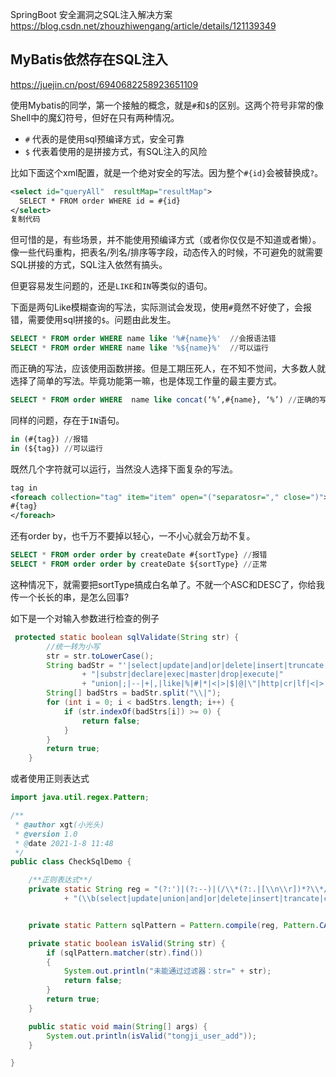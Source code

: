 SpringBoot 安全漏洞之SQL注入解决方案 https://blog.csdn.net/zhouzhiwengang/article/details/121139349





## MyBatis依然存在SQL注入

https://juejin.cn/post/6940682258923651109

使用Mybatis的同学，第一个接触的概念，就是`#`和`$`的区别。这两个符号非常的像Shell中的魔幻符号，但好在只有两种情况。

- `#`  代表的是使用sql预编译方式，安全可靠
- `$` 代表着使用的是拼接方式，有SQL注入的风险

比如下面这个xml配置，就是一个绝对安全的写法。因为整个`#{id}`会被替换成`?`。

```xml
<select id="queryAll"  resultMap="resultMap">
  SELECT * FROM order WHERE id = #{id}
</select>
复制代码
```

但可惜的是，有些场景，并不能使用预编译方式（或者你仅仅是不知道或者懒）。像一些代码重构，把表名/列名/排序等字段，动态传入的时候，不可避免的就需要SQL拼接的方式，SQL注入依然有搞头。

但更容易发生问题的，还是`LIKE`和`IN`等类似的语句。

下面是两句Like模糊查询的写法，实际测试会发现，使用`#`竟然不好使了，会报错，需要使用sql拼接的`$`。问题由此发生。

```sql
SELECT * FROM order WHERE name like '%#{name}%'  //会报语法错
SELECT * FROM order WHERE name like '%${name}%'  //可以运行

```

而正确的写法，应该使用函数拼接。但是工期压死人，在不知不觉间，大多数人就选择了简单的写法。毕竟功能第一嘛，也是体现工作量的最主要方式。

```sql
SELECT * FROM order WHERE  name like concat(‘%’,#{name}, ‘%’) //正确的写法

```

同样的问题，存在于`IN`语句。

```sql
in (#{tag}) //报错
in (${tag}) //可以运行

```

既然几个字符就可以运行，当然没人选择下面复杂的写法。

```xml
tag in
<foreach collection="tag" item="item" open="("separatosr="," close=")">
#{tag} 
</foreach>

```

还有order by，也千万不要掉以轻心，一不小心就会万劫不复。

```sql
SELECT * FROM order order by createDate #{sortType} //报错
SELECT * FROM order order by createDate ${sortType} //正常

```

这种情况下，就需要把sortType搞成白名单了。不就一个ASC和DESC了，你给我传一个长长的串，是怎么回事?







如下是一个对输入参数进行检查的例子

```java
 protected static boolean sqlValidate(String str) {    
        //统一转为小写    
        str = str.toLowerCase();
        String badStr = "'|select|update|and|or|delete|insert|truncate|char|into|iframe|href|script|activex|html|flash"  
                + "|substr|declare|exec|master|drop|execute|"  
                + "union|;|--|+|,|like|%|#|*|<|>|$|@|\"|http|cr|lf|<|>|(|)";//过滤掉的sql关键字，可以手动添加       
        String[] badStrs = badStr.split("\\|");    
        for (int i = 0; i < badStrs.length; i++) {    
            if (str.indexOf(badStrs[i]) >= 0) {    
                return false;    
            }    
        }    
        return true;    
    }
```

或者使用正则表达式

```java
import java.util.regex.Pattern;

/**
 * @author xgt(小光头)
 * @version 1.0
 * @date 2021-1-8 11:48
 */
public class CheckSqlDemo {

    /**正则表达式**/
    private static String reg = "(?:')|(?:--)|(/\\*(?:.|[\\n\\r])*?\\*/)|"
            + "(\\b(select|update|union|and|or|delete|insert|trancate|char|into|substr|ascii|declare|exec|count|master|into|drop|execute)\\b)";


    private static Pattern sqlPattern = Pattern.compile(reg, Pattern.CASE_INSENSITIVE);

    private static boolean isValid(String str) {
        if (sqlPattern.matcher(str).find())
        {
            System.out.println("未能通过过滤器：str=" + str);
            return false;
        }
        return true;
    }

    public static void main(String[] args) {
        System.out.println(isValid("tongji_user_add"));
    }

}
```

​	

